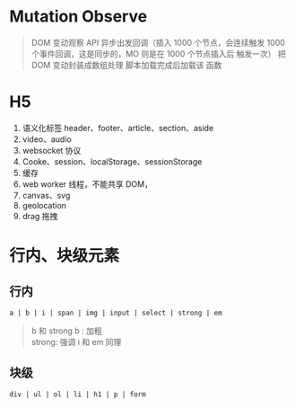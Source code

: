 # Mutation Observe
> DOM 变动观察 API
> 异步出发回调（插入 1000 个节点，会连续触发 1000 个事件回调，这是同步的，MO 则是在 1000 个节点插入后 触发一次）
> 把 DOM 变动封装成数组处理
> 脚本加载完成后加载该 函数

# H5
1. 语义化标签
header、footer、article、section、aside
2. video、audio
3. websocket 协议
4. Cooke、session、localStorage、sessionStorage
5. 缓存
6. web worker 线程，不能共享 DOM，
7. canvas、svg
8. geolocation
9. drag 拖拽

# 行内、块级元素
## 行内
`a | b | i | span | img | input | select | strong | em`

> b 和 strong
  b     :   加粗      
  strong:   强调
> i 和 em 同理

## 块级
`div | ul | ol | li | h1 | p | form`